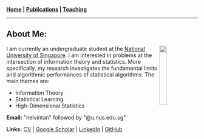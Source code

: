 **[Home](./) \| [Publications](./publications.html) \| [Teaching](./teaching.html)**

---

## About Me:

<img align="right" width="20%" height="auto" src="https://nelvintan.github.io/images/profile.png">

I am currently an undergraduate student at the [National University of Singapore](http://www.nus.edu.sg/). I am interested in problems at the intersection of information theory and statistics. More specifically, my research investigates the fundamental limits and algorithmic performances of statistical algorithms. The main themes are:
- Information Theory
- Statistical Learning
- High-Dimensional Statistics

**Email:** "nelvintan" followed by "@u.nus.edu.sg"

**Links:** [CV](http://nelvintan.github.io/files/CV.pdf) \| [Google Scholar](https://scholar.google.com/citations?user=TNkCP14AAAAJ&hl=en) \| [LinkedIn](https://www.linkedin.com/in/nelvin-tan-290377151/) \| [GitHub](https://github.com/nelvintan)

